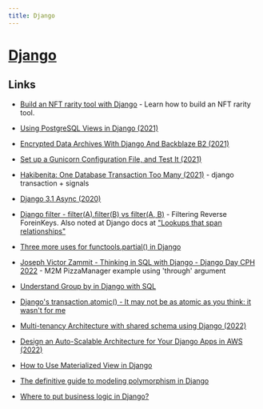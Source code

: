 ```yaml
---
title: Django
---
```


# [Django](https://www.djangoproject.com/)


## Links

- [Build an NFT rarity tool with Django](https://ghost.justdjango.com/blog/nft-rarity-tool/) - Learn how to build an NFT rarity tool.

- [Using PostgreSQL Views in Django (2021)](https://pganalyze.com/blog/postgresql-views-django-python)
- [Encrypted Data Archives With Django And Backblaze B2 (2021)](https://til.unessa.net/django/encrypted-archives/)
- [Set up a Gunicorn Configuration File, and Test It (2021)](https://adamj.eu/tech/2021/12/29/set-up-a-gunicorn-configuration-file-and-test-it/)
- [Hakibenita: One Database Transaction Too Many (2021)](https://hakibenita.com/django-nested-transaction) - django transaction +
signals
- [Django 3.1 Async (2020)](https://wersdoerfer.de/blogs/ephes_blog/django-31-async/)
- [Django filter - filter(A).filter(B) vs filter(A, B)](https://www.hacksoft.io/blog/django-filter-chaining) - Filtering Reverse ForeinKeys. 
Also noted at Django docs at ["Lookups that span relationships"](https://docs.djangoproject.com/en/stable/topics/db/queries/#lookups-that-span-relationships)
- [Three more uses for functools.partial() in Django](https://adamj.eu/tech/2021/10/12/three-more-uses-for-functools-partial-in-django/)
- [Joseph Victor Zammit - Thinking in SQL with Django - Django Day CPH 2022](https://www.youtube.com/watch?v=4JkghjjulvE) - M2M PizzaManager example using 'through' argument
- [Understand Group by in Django with SQL](https://hakibenita.com/django-group-by-sql)
- [Django's transaction.atomic() - It may not be as atomic as you think: it wasn't for me](https://charemza.name/blog/posts/django/postgres/transactions/not-as-atomic-as-you-may-think/)
- [Multi-tenancy Architecture with shared schema using Django (2022)](https://medium.com/@opeoluborode_9605/multi-tenancy-architecture-with-shared-schema-using-django-17559b35820)
- [Design an Auto-Scalable Architecture for Your Django Apps in AWS (2022)](https://betterprogramming.pub/design-an-auto-scalable-architecture-for-your-django-apps-in-aws-850ca5ec63a1)
- [How to Use Materialized View in Django](https://medium.com/analytics-vidhya/how-to-use-materialized-view-in-django-3b91f71f718a)
- [The definitive guide to modeling polymorphism in Django](https://confuzeus.com/hub/django-web-framework/model-polymorphism/)
- [Where to put business logic in Django?](https://forum.djangoproject.com/t/where-to-put-business-logic-in-django/282)